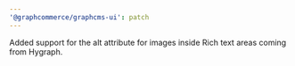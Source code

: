 ```yaml
---
'@graphcommerce/graphcms-ui': patch
---
```


Added support for the alt attribute for images inside Rich text areas coming from Hygraph.
